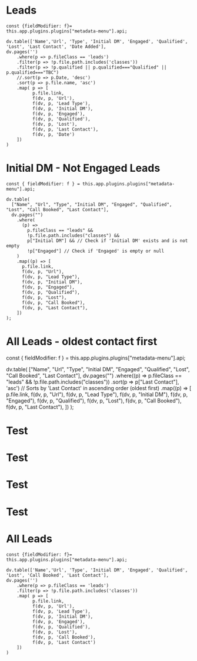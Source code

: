 # Leads
```dataviewjs
const {fieldModifier: f}=
this.app.plugins.plugins["metadata-menu"].api;

dv.table(['Name','Url', 'Type', 'Initial DM', 'Engaged', 'Qualified', 'Lost', 'Last Contact', 'Date Added'],
dv.pages('')
	.where(p => p.fileClass == 'leads')
	.filter(p => !p.file.path.includes('classes'))
	.filter(p => !p.qualified || p.qualified==="Qualified" || p.qualified==="TBC")
	//.sort(p => p.Date, 'desc')
	.sort(p => p.file.name, 'asc')
	.map( p => [
		  p.file.link,
	      f(dv, p, 'Url'),
		  f(dv, p, 'Lead Type'),
		  f(dv, p, 'Initial DM'),
		  f(dv, p, 'Engaged'),
		  f(dv, p, 'Qualified'),
		  f(dv, p, 'Lost'),
		  f(dv, p, 'Last Contact'),
		  f(dv, p, 'Date')	  
	])
)
```
# Initial DM - Not Engaged Leads
```dataviewjs
const { fieldModifier: f } = this.app.plugins.plugins["metadata-menu"].api;

dv.table(
  ["Name", "Url", "Type", "Initial DM", "Engaged", "Qualified", "Lost", "Call Booked", "Last Contact"],
  dv.pages("")
    .where(
      (p) =>
        p.fileClass == "leads" &&
        !p.file.path.includes("classes") &&
        p["Initial DM"] && // Check if 'Initial DM' exists and is not empty
        !p["Engaged"] // Check if 'Engaged' is empty or null
    )
    .map((p) => [
      p.file.link,
      f(dv, p, "Url"),
      f(dv, p, "Lead Type"),
      f(dv, p, "Initial DM"),
      f(dv, p, "Engaged"),
      f(dv, p, "Qualified"),
      f(dv, p, "Lost"),
      f(dv, p, "Call Booked"),
      f(dv, p, "Last Contact"),
    ])
);
```
# All Leads - oldest contact first
const { fieldModifier: f } = this.app.plugins.plugins["metadata-menu"].api;

dv.table(
  ["Name", "Url", "Type", "Initial DM", "Engaged", "Qualified", "Lost", "Call Booked", "Last Contact"],
  dv.pages("")
    .where((p) => p.fileClass == "leads" && !p.file.path.includes("classes"))
    .sort(p => p["Last Contact"], 'asc') // Sorts by 'Last Contact' in ascending order (oldest first)
    .map((p) => [
      p.file.link,
      f(dv, p, "Url"),
      f(dv, p, "Lead Type"),
      f(dv, p, "Initial DM"),
      f(dv, p, "Engaged"),
      f(dv, p, "Qualified"),
      f(dv, p, "Lost"),
      f(dv, p, "Call Booked"),
      f(dv, p, "Last Contact"),
    ])
);
# Test
# Test
# Test
# Test

# All Leads
```dataviewjs
const {fieldModifier: f}=
this.app.plugins.plugins["metadata-menu"].api;

dv.table(['Name','Url', 'Type', 'Initial DM', 'Engaged', 'Qualified', 'Lost', 'Call Booked', 'Last Contact'],
dv.pages('')
	.where(p => p.fileClass == 'leads')
	.filter(p => !p.file.path.includes('classes'))
	.map( p => [
		  p.file.link,
	      f(dv, p, 'Url'),
		  f(dv, p, 'Lead Type'),
		  f(dv, p, 'Initial DM'),
		  f(dv, p, 'Engaged'),
		  f(dv, p, 'Qualified'),
		  f(dv, p, 'Lost'),
		  f(dv, p, 'Call Booked'),
		  f(dv, p, 'Last Contact')
	])
)
```